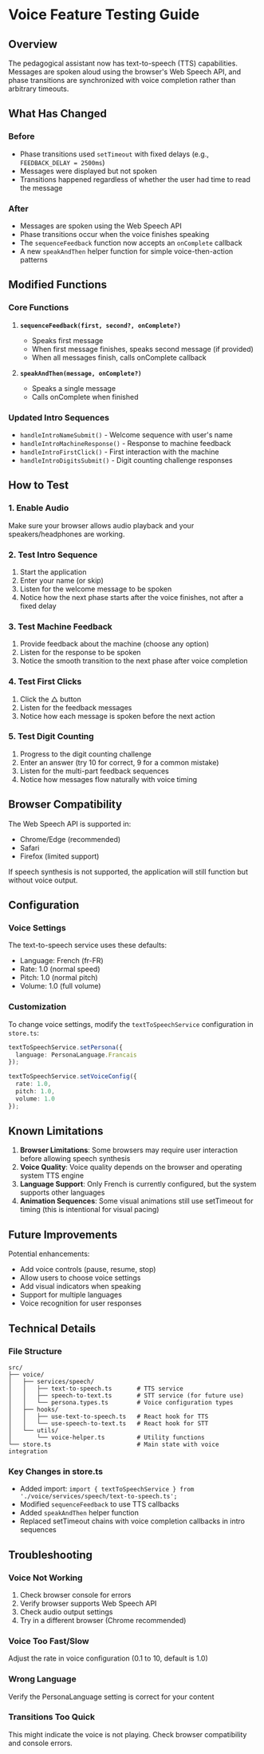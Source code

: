 # Voice Feature Testing Guide

## Overview
The pedagogical assistant now has text-to-speech (TTS) capabilities. Messages are spoken aloud using the browser's Web Speech API, and phase transitions are synchronized with voice completion rather than arbitrary timeouts.

## What Has Changed

### Before
- Phase transitions used `setTimeout` with fixed delays (e.g., `FEEDBACK_DELAY = 2500ms`)
- Messages were displayed but not spoken
- Transitions happened regardless of whether the user had time to read the message

### After
- Messages are spoken using the Web Speech API
- Phase transitions occur when the voice finishes speaking
- The `sequenceFeedback` function now accepts an `onComplete` callback
- A new `speakAndThen` helper function for simple voice-then-action patterns

## Modified Functions

### Core Functions
1. **`sequenceFeedback(first, second?, onComplete?)`**
   - Speaks first message
   - When first message finishes, speaks second message (if provided)
   - When all messages finish, calls onComplete callback

2. **`speakAndThen(message, onComplete?)`**
   - Speaks a single message
   - Calls onComplete when finished

### Updated Intro Sequences
- `handleIntroNameSubmit()` - Welcome sequence with user's name
- `handleIntroMachineResponse()` - Response to machine feedback
- `handleIntroFirstClick()` - First interaction with the machine
- `handleIntroDigitsSubmit()` - Digit counting challenge responses

## How to Test

### 1. Enable Audio
Make sure your browser allows audio playback and your speakers/headphones are working.

### 2. Test Intro Sequence
1. Start the application
2. Enter your name (or skip)
3. Listen for the welcome message to be spoken
4. Notice how the next phase starts after the voice finishes, not after a fixed delay

### 3. Test Machine Feedback
1. Provide feedback about the machine (choose any option)
2. Listen for the response to be spoken
3. Notice the smooth transition to the next phase after voice completion

### 4. Test First Clicks
1. Click the △ button
2. Listen for the feedback messages
3. Notice how each message is spoken before the next action

### 5. Test Digit Counting
1. Progress to the digit counting challenge
2. Enter an answer (try 10 for correct, 9 for a common mistake)
3. Listen for the multi-part feedback sequences
4. Notice how messages flow naturally with voice timing

## Browser Compatibility

The Web Speech API is supported in:
- Chrome/Edge (recommended)
- Safari
- Firefox (limited support)

If speech synthesis is not supported, the application will still function but without voice output.

## Configuration

### Voice Settings
The text-to-speech service uses these defaults:
- Language: French (fr-FR)
- Rate: 1.0 (normal speed)
- Pitch: 1.0 (normal pitch)
- Volume: 1.0 (full volume)

### Customization
To change voice settings, modify the `textToSpeechService` configuration in `store.ts`:

```typescript
textToSpeechService.setPersona({
  language: PersonaLanguage.Francais
});

textToSpeechService.setVoiceConfig({
  rate: 1.0,
  pitch: 1.0,
  volume: 1.0
});
```

## Known Limitations

1. **Browser Limitations**: Some browsers may require user interaction before allowing speech synthesis
2. **Voice Quality**: Voice quality depends on the browser and operating system TTS engine
3. **Language Support**: Only French is currently configured, but the system supports other languages
4. **Animation Sequences**: Some visual animations still use setTimeout for timing (this is intentional for visual pacing)

## Future Improvements

Potential enhancements:
- Add voice controls (pause, resume, stop)
- Allow users to choose voice settings
- Add visual indicators when speaking
- Support for multiple languages
- Voice recognition for user responses

## Technical Details

### File Structure
```
src/
├── voice/
│   ├── services/speech/
│   │   ├── text-to-speech.ts       # TTS service
│   │   ├── speech-to-text.ts       # STT service (for future use)
│   │   └── persona.types.ts        # Voice configuration types
│   ├── hooks/
│   │   ├── use-text-to-speech.ts   # React hook for TTS
│   │   └── use-speech-to-text.ts   # React hook for STT
│   └── utils/
│       └── voice-helper.ts         # Utility functions
└── store.ts                        # Main state with voice integration
```

### Key Changes in store.ts
- Added import: `import { textToSpeechService } from './voice/services/speech/text-to-speech.ts';`
- Modified `sequenceFeedback` to use TTS callbacks
- Added `speakAndThen` helper function
- Replaced setTimeout chains with voice completion callbacks in intro sequences

## Troubleshooting

### Voice Not Working
1. Check browser console for errors
2. Verify browser supports Web Speech API
3. Check audio output settings
4. Try in a different browser (Chrome recommended)

### Voice Too Fast/Slow
Adjust the rate in voice configuration (0.1 to 10, default is 1.0)

### Wrong Language
Verify the PersonaLanguage setting is correct for your content

### Transitions Too Quick
This might indicate the voice is not playing. Check browser compatibility and console errors.
